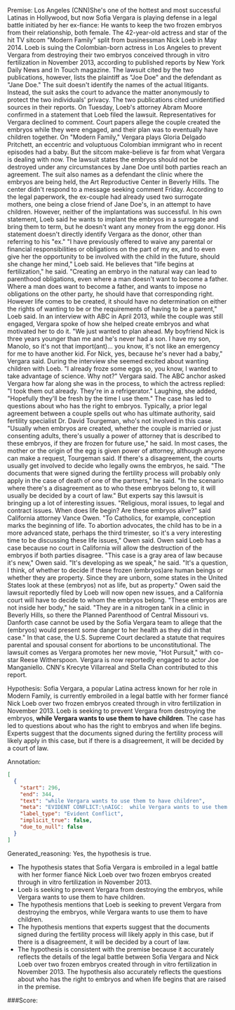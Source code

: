 
Premise:
Los Angeles (CNN)She's one of the hottest and most successful Latinas in Hollywood, but now Sofia Vergara is playing defense in a legal battle initiated by her ex-fiance: He wants to keep the two frozen embryos from their relationship, both female. The 42-year-old actress and star of the hit TV sitcom "Modern Family" split from businessman Nick Loeb in May 2014. Loeb is suing the Colombian-born actress in Los Angeles to prevent Vergara from destroying their two embryos conceived through in vitro fertilization in November 2013, according to published reports by New York Daily News and In Touch magazine. The lawsuit cited by the two publications, however, lists the plaintiff as "Joe Doe" and the defendant as "Jane Doe." The suit doesn't identify the names of the actual litigants. Instead, the suit asks the court to advance the matter anonymously to protect the two individuals' privacy. The two publications cited unidentified sources in their reports. On Tuesday, Loeb's attorney Abram Moore confirmed in a statement that Loeb filed the lawsuit. Representatives for Vergara declined to comment. Court papers allege the couple created the embryos while they were engaged, and their plan was to eventually have children together. On "Modern Family," Vergara plays Gloria Delgado Pritchett, an eccentric and voluptuous Colombian immigrant who in recent episodes had a baby. But the sitcom make-believe is far from what Vergara is dealing with now. The lawsuit states the embryos should not be destroyed under any circumstances by Jane Doe until both parties reach an agreement. The suit also names as a defendant the clinic where the embryos are being held, the Art Reproductive Center in Beverly Hills. The center didn't respond to a message seeking comment Friday. According to the legal paperwork, the ex-couple had already used two surrogate mothers, one being a close friend of Jane Doe's, in an attempt to have children. However, neither of the implantations was successful. In his own statement, Loeb said he wants to implant the embryos in a surrogate and bring them to term, but he doesn't want any money from the egg donor. His statement doesn't directly identify Vergara as the donor, other than referring to his "ex." "I have previously offered to waive any parental or financial responsibilities or obligations on the part of my ex, and to even give her the opportunity to be involved with the child in the future, should she change her mind," Loeb said. He believes that "life begins at fertilization," he said. "Creating an embryo in the natural way can lead to parenthood obligations, even where a man doesn't want to become a father. Where a man does want to become a father, and wants to impose no obligations on the other party, he should have that corresponding right.  However life comes to be created, it should have no determination on either the rights of wanting to be or the requirements of having to be a parent," Loeb said. In an interview with ABC in April 2013, while the couple was still engaged, Vergara spoke of how she helped create embryos and what motivated her to do it. "We just wanted to plan ahead. My boyfriend Nick is three years younger than me and he's never had a son. I have my son, Manolo, so it's not that import(ant)... you know, it's not like an emergency for me to have another kid. For Nick, yes, because he's never had a baby," Vergara said. During the interview she seemed excited about wanting children with Loeb. "I already froze some eggs so, you know, I wanted to take advantage of science. Why not?" Vergara said. The ABC anchor asked Vergara how far along she was in the process, to which the actress replied: "I took them out already. They're in a refrigerator." Laughing, she added, "Hopefully they'll be fresh by the time I use them." The case has led to questions about who has the right to embryos. Typically, a prior legal agreement between a couple spells out who has ultimate authority, said fertility specialist Dr. David Tourgeman, who's not involved in this case. "Usually when embryos are created, whether the couple is married or just consenting adults, there's usually a power of attorney that is described to these embryos, if they are frozen for future use," he said. In most cases, the mother or the origin of the egg is given power of attorney, although anyone can make a request, Tourgeman said. If there's a disagreement, the courts usually get involved to decide who legally owns the embryos, he said. "The documents that were signed during the fertility process will probably only apply in the case of death of one of the partners," he said. "In the scenario where there's a disagreement as to who these embryos belong to, it will usually be decided by a court of law." But experts say this lawsuit is bringing up a lot of interesting issues. "Religious, moral issues, to legal and contract issues. When does life begin? Are these embryos alive?" said California attorney Vance Owen. "To Catholics, for example, conception marks the beginning of life. To abortion advocates, the child has to be in a more advanced state, perhaps the third trimester, so it's a very interesting time to be discussing these life issues," Owen said. Owen said Loeb has a case because no court in California will allow the destruction of the embryos if both parties disagree. "This case is a gray area of law because it's new," Owen said. "It's developing as we speak," he said. "It's a question, I think, of whether to decide if these frozen (embryos)are human beings or whether they are property. Since they are unborn, some states in the United States look at these (embryos) not as life, but as property." Owen said the lawsuit reportedly filed by Loeb will now open new issues, and a California court will have to decide to whom the embryos belong. "These embryos are not inside her body," he said. "They are in a nitrogen tank in a clinic in Beverly Hills, so there the Planned Parenthood of Central Missouri vs. Danforth case cannot be used by the Sofia Vergara team to allege that the (embryos) would present some danger to her health as they did in that case." In that case, the U.S. Supreme Court declared a statute that requires parental and spousal consent for abortions to be unconstitutional. The lawsuit comes as Vergara promotes her new movie, "Hot Pursuit," with co-star Reese Witherspoon. Vergara is now reportedly engaged to actor Joe Manganiello. CNN's Krecyte Villarreal and Stella Chan contributed to this report.


Hypothesis:
Sofia Vergara, a popular Latina actress known for her role in Modern Family, is currently embroiled in a legal battle with her former fiancé Nick Loeb over two frozen embryos created through in vitro fertilization in November 2013. Loeb is seeking to prevent Vergara from destroying the embryos, **while Vergara wants to use them to have children**. The case has led to questions about who has the right to embryos and when life begins. Experts suggest that the documents signed during the fertility process will likely apply in this case, but if there is a disagreement, it will be decided by a court of law.

Annotation:
```json
[
  {
    "start": 296,
    "end": 344,
    "text": "while Vergara wants to use them to have children",
    "meta": "EVIDENT CONFLICT:\nAIGC:  while Vergara wants to use them (frozen embryos) to have children\nOriginal: Vergara wants to destroy the frozen embryos",
    "label_type": "Evident Conflict",
    "implicit_true": false,
    "due_to_null": false
  }
]
```

Generated_reasoning:
Yes, the hypothesis is true. 
- The hypothesis states that Sofia Vergara is embroiled in a legal battle with her former fiancé Nick Loeb over two frozen embryos created through in vitro fertilization in November 2013. 
- Loeb is seeking to prevent Vergara from destroying the embryos, while Vergara wants to use them to have children. 
- The hypothesis mentions that Loeb is seeking to prevent Vergara from destroying the embryos, while Vergara wants to use them to have children. 
- The hypothesis mentions that experts suggest that the documents signed during the fertility process will likely apply in this case, but if there is a disagreement, it will be decided by a court of law. 
- The hypothesis is consistent with the premise because it accurately reflects the details of the legal battle between Sofia Vergara and Nick Loeb over two frozen embryos created through in vitro fertilization in November 2013. The hypothesis also accurately reflects the questions about who has the right to embryos and when life begins that are raised in the premise.

###Score:
